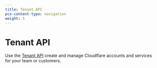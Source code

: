 ```yaml
---
title: Tenant API
pcx-content-type: navigation
weight: 5
---
```


# Tenant API

Use the [Tenant API](/tenant/) create and manage Cloudflare accounts and services for your team or customers.